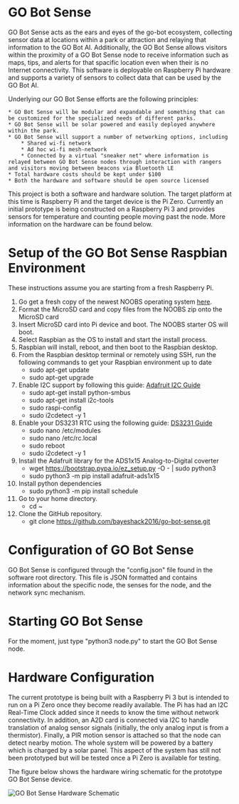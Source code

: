 # GO Bot Sense
GO Bot Sense acts as the ears and eyes of the go-bot ecosystem, collecting sensor data at locations within a park or attraction and relaying that information to the GO Bot AI.  Additionally, the GO Bot Sense allows visitors within the proximity of a GO Bot Sense node to receive information such as maps, tips, and alerts for that spacific location even when their is no Internet connectivity.  This software is deployable on Raspberry Pi hardware and supports a variety of sensors to collect data that can be used by the GO Bot AI.

Underlying our GO Bot Sense efforts are the following principles:

    * GO Bot Sense will be modular and expandable and something that can be customized for the specialized needs of different parks.
    * GO Bot Sense will be solar powered and easily deployed anywhere within the park.
    * GO Bot Sense will support a number of networking options, including
		* Shared wi-fi network
		* Ad hoc wi-fi mesh-network
		* Connected by a virtual "sneaker net" where information is relayed between GO Bot Sense nodes through interaction with rangers and visitors moving between beacons via Bluetooth LE
	* Total hardware costs should be kept under $100
	* Both the hardware and software should be open source licensed
		
This project is both a software and hardware solution.  The target platform at this time is Raspberry Pi and the target device is the Pi Zero.  Currently an initial prototype is being constructed on a Raspberry Pi 3 and provides sensors for temperature and counting people moving past the node.  More information on the hardware can be found below.

# Setup of the GO Bot Sense Raspbian Environment

These instructions assume you are starting from a fresh Raspberry Pi.

1.  Go get a fresh copy of the newest NOOBS operating system [here](http://www.raspberrypi.org/downloads "here").
2.  Format the MicroSD card and copy files from the NOOBS zip onto the MicroSD card
3.  Insert MicroSD card into Pi device and boot.  The NOOBS starter OS will boot.
4.  Select Raspbian as the OS to install and start the install process.
5.  Raspbian will install, reboot, and then boot to the Raspbian desktop.
6.  From the Raspbian desktop terminal or remotely using SSH, run the following commands to get your Raspbian environment up to date
	* sudo apt-get update
	* sudo apt-get upgrade
7.  Enable I2C support by following this guide:
    [Adafruit I2C Guide](https://learn.adafruit.com/adafruits-raspberry-pi-lesson-4-gpio-setup/configuring-i2c "Adafruit I2C Guide")
	* sudo apt-get install python-smbus
	* sudo apt-get install i2c-tools
	* sudo raspi-config
	* sudo i2cdetect -y 1
8.  Enable your DS3231 RTC using the following guide:
    [DS3231 Guide](http://www.raspberrypi-spy.co.uk/2015/05/adding-a-ds3231-real-time-clock-to-the-raspberry-pi/ "DS3231 Guide")
	* sudo nano /etc/modules
	* sudo nano /etc/rc.local
	* sudo reboot
	* sudo i2cdetect -y 1
9.	Install the Adafruit library for the ADS1x15 Analog-to-Digital coverter
    * wget https://bootstrap.pypa.io/ez_setup.py -O - | sudo python3
	* sudo python3 -m pip install adafruit-ads1x15
10. Install python dependencies
    * sudo python3 -m pip install schedule
11. Go to your home directory.
    * cd ~
12. Clone the GitHub repository.
	* git clone https://github.com/bayeshack2016/go-bot-sense.git

# Configuration of GO Bot Sense

GO Bot Sense is configured through the "config.json" file found in the software root directory.  This file is JSON formatted and contains information about the specific node, the senses for the node, and the network sync mechanism.

# Starting GO Bot Sense

For the moment, just type "python3 node.py" to start the GO Bot Sense node.

# Hardware Configuration

The current prototype is being built with a Raspberry Pi 3 but is intended to run on a Pi Zero once they become readily available.  The Pi has had an I2C Real-Time Clock added since it needs to know the time without network connectivity.  In addition, an A2D card is connected via I2C to handle translation of analog sensor signals (initially, the only analog input is from a thermistor).  Finally, a PIR motion sensor is attached so that the node can detect nearby motion.  The whole system will be powered by a battery which is charged by a solar panel.  This aspect of the system has still not been prototyped but will be tested once a Pi Zero is available for testing.

The figure below shows the hardware wiring schematic for the prototype GO Bot Sense device.

![GO Bot Sense Hardware Schematic]("go-bot-sense-hardware.png")